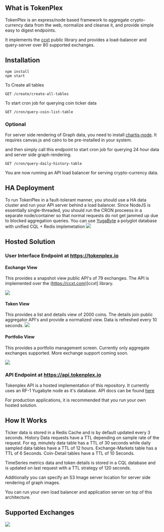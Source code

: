 ## What is TokenPlex

TokenPlex is an express/node based framework to aggregate crypto-currency data from the web, normalize and cleanse it, 
and provide simple easy to digest endpoints.

It implements the [ccxt](https://github.com/ccxt/ccxt) public library and provides a load-balancer and query-server over 80 supported exchanges.

## Installation

```
npm install
npm start
```

To Create all tables 

```
GET /create/create-all-tables
``` 

To start cron job for querying coin ticker data

```
GET /cron/query-coin-list-table 
```

### Optional
For server side rendering of Graph data, you need to install [chartjs-node](https://github.com/vmpowerio/chartjs-node).
It requires canvas.js and cairo to be pre-installed in your system.

and then simply call this endpoint to start cron job for querying 24 hour data
and server side graph rendering.

```
GET /cron/query-daily-history-table
```

You are now running an API load balancer for serving crypto-currency data.

## HA Deployment
To run TokenPlex in a fault-tolerant manner, you should use a HA data cluster and run your API server behind a load balancer. Since NodeJS is essentially single-threaded, you should run the CRON proceess in a separate node/container so that normal requests do not get jammed up due to blocked aggregation queries.
You can use [YugaByte](https://yugabyte.com) a polyglot database with unified CQL + Redis implemetation 
<img src="https://s3-us-west-2.amazonaws.com/images.tokenplex.io/tp_architecture.png"/>


## Hosted Solution

### User Interface Endpoint at https://tokenplex.io

#### Exchange View
This provides a snapshot view public API's of 79 exchanges. The API is implemented over the (https://ccxt.com)[ccxt] library.

<img src="https://s3-us-west-2.amazonaws.com/images.tokenplex.io/top_screens_1.png"/>

#### Token View

This provides a list and details view of 2000 coins. The details join public aggregator API's and provide a normalized view.
Data is refreshed every 10 seconds.
<img src="https://s3-us-west-2.amazonaws.com/images.tokenplex.io/top_screens_2.png"/>

#### Portfolio View

This provides a portfolio management screen. Currently only aggregate exchanges supported. More exchange support coming soon.

<img src="https://s3-us-west-2.amazonaws.com/images.tokenplex.io/top_screens_3.png"/>

### API Endpoint at https://api.tokenplex.io

Tokenplex API is a hosted implementation of this repository. It currently uses an RF-1 Yugabyte node as it's database.
API docs can be found [here](https://api.tokenplex.io/docs)

For production applications, it is recommended that you run your own hosted solution.


## How It Works

Ticker data is stored in a Redis Cache and is by default updated every 3 seconds.
History Data requests have a TTL depending on sample rate of the request.
For eg. minutely data table has a TTL of 30 seconds while daily sampled data tables have a TTL of 12 hours.
Exchange-Markets table has a TTL of 6 Seconds.
Coin-Detail tables have a TTL of 10 Seconds. 

TimeSeries metrics data and token details is stored in a CQL database and is updated
on last request with a TTL strategy of 120 seconds.

Additionally you can specify an S3 Image server location for server side rendering of graph images.

You can run your own load balancer and application server on top of this architecture.

## Supported Exchanges
<img src="https://s3-us-west-2.amazonaws.com/images.tokenplex.io/brand_ex.png"/>

